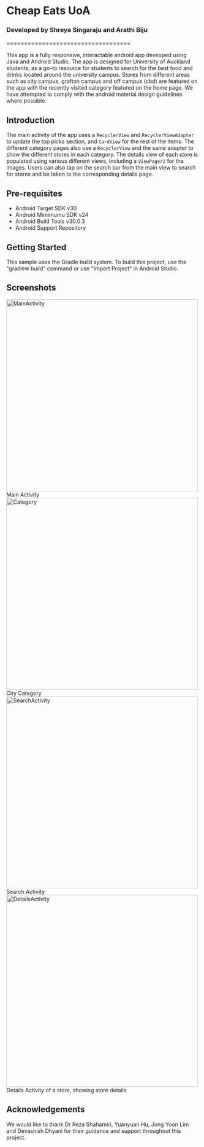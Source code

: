 # Cheap Eats UoA
### Developed by Shreya Singaraju and Arathi Biju
===================================


This app is a fully responsive, interactable android app deveoped using Java and Android Studio. The app is designed for University of Auckland students, as a go-to resource for students to search for the best food and drinks located around the university campus. Stores from different areas such as city campus, grafton campus and off campus (cbd) are featured on the app with the recently visited category featured on the home page. We have attempted to comply with the android material design guidelines where possible.

Introduction
------------

The main activity of the app uses a `RecyclerView` and `RecyclerViewAdapter` to update the top picks section, and `CardView` for the rest of the items.
The different category pages also use a `RecyclerView` and the same adapter to show the different stores in each category. The details view of each store is populated using various different views, including a `ViewPager2` for the images. Users can also tap on the search bar from the main view to search for stores and be taken to the corresponding details page.


Pre-requisites
--------------

- Android Target SDK v30
- Android Mimimumu SDK v24
- Android Build Tools v30.0.3
- Android Support Repository

Getting Started
---------------

This sample uses the Gradle build system. To build this project, use the
"gradlew build" command or use "Import Project" in Android Studio.

Screenshots
-------------
<img src="https://user-images.githubusercontent.com/62319771/120919225-8f247c00-c70c-11eb-9faf-712c1863e06b.png" height="500" alt="MainActivity"/> 
Main Activity 

<img src="https://user-images.githubusercontent.com/62319771/120919275-ce52cd00-c70c-11eb-8f11-a1123f6c508c.png" height="500" alt="Category"/> 
City Category

<img src="https://user-images.githubusercontent.com/62319771/120919310-fd693e80-c70c-11eb-858d-a9165ac3f777.png" height="500" alt="SearchActivity"/> 
Search Activity

<img src="https://user-images.githubusercontent.com/62319771/120919364-4c16d880-c70d-11eb-927a-fd8f912b853e.png" height="500" alt="DetailsActivity"/> 
Details Activity of a store, showing store details


Acknowledgements
-------------
We would like to thank Dr Reza Shahamiri, Yuanyuan Hu, Jong Yoon Lim and Devashish Dhyani for their guidance and support throughout this project.



